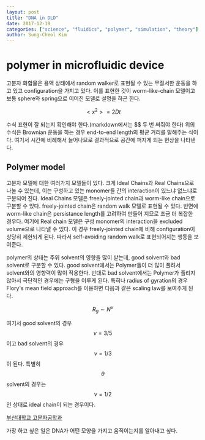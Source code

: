 ```yaml
---
layout: post
title: "DNA in DLD"
date: 2017-12-19
categories: ["science", "fluidics", "polymer", "simulation", "theory"]
author: Sung-Cheol Kim
---
```


# polymer in microfluidic device

고분자 화합물은 용액 상태에서 random walker로 표현될 수 있는 무질서한 운동을 하고 있고 configuration을 가지고 있다. 이를 표현한 것이 worm-like-chain 모델이고 보통 sphere와 spring으로 이어진 모델로 설명을 하곤 한다.

$$<x^2> = 2Dt$$

수식 표현이 잘 되는지 확인해야 한다.(markdown에서는 \$\$ 두 번 써줘야 한다) 위의 수식은 Brownian 운동을 하는 경우 end-to-end length의 평균 거리를 말해주는 식이다. 여기서 시간에 비례해서 늘어나므로 결과적으로 공간에 퍼지게 되는 현상을 나타낸다.

## Polymer model

고분자 모델에 대한 여러가지 모델들이 있다. 크게 Ideal Chains과 Real Chains으로 나눌 수 있는데, 이는 구성하고 있는 monomer들 간의 interaction이 있느냐 없느냐로 구분되어 진다. Ideal Chains 모델은 freely-jointed chain과 worm-like chain으로 구분할 수 있다. freely-jointed chain은 random walk 모델로 표현될 수 있다. 반면에 worm-like chain은 persistance length를 고려하여 만들어 지므로 조금 더 복잡한 경우다. 여기에 Real chain 모델은 구성 monomer의 interaction을 excluded volume으로 나타낼 수 있다. 이 경우 freely-jointed chain에 비해 configuration이 상당히 제한되게 된다. 따라서 self-avoiding random walk로 표현되어지는 행동을 보여준다.

polymer의 상태는 주위 solvent의 영향을 많이 받는데, good solvent와 bad solvent로 구분할 수 있다. good solvent에서는 Polymer들이 더 많이 풀려서 solvent와의 영향력이 많이 작용한다. 반대로 bad solvent에서는 Polymer가 풀리지 않아서 극단적인 경우에는 구형을 이루게 된다. 특히나 radius of gyration의 경우 Flory's mean field approach를 이용하면 다음과 같은 scaling law를 보여주게 된다.

$$ R_g \sim N^\nu $$

여기서 good solvent의 경우 $$\nu = 3/5$$이고 bad solvent의 경우 $$\nu = 1/3$$이 된다. 특별히 $$\theta$$ solvent의 경우는 $$\nu = 1/2$$인 상태로 ideal chain이 되는 경우이다.

[부산대학교 고분자공학과](http://mslab.polymer.pusan.ac.kr/sub4/index.html)

가장 하고 싶은 일은 DNA가 어떤 모양을 가지고 움직이는지를 알아내고 싶다.
